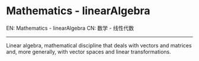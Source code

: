 
# Mathematics - linearAlgebra

EN: Mathematics - linearAlgebra
CN: 数学 - 线性代数

---

Linear algebra, mathematical discipline that deals with vectors and matrices and, more generally, with vector spaces and linear transformations.

